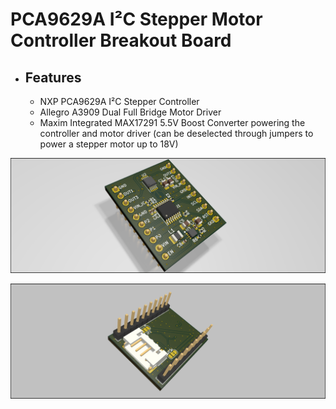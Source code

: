 # PCA9629A I²C Stepper Motor Controller Breakout Board 

- ## Features

  - NXP PCA9629A I²C Stepper Controller
  - Allegro A3909 Dual Full Bridge Motor Driver
  - Maxim Integrated MAX17291 5.5V Boost Converter powering the controller and motor driver (can be deselected through jumpers to power a stepper motor up to 18V)
  

![image info](./i2c_stepper_driver_breakout_front.png)

![image info](./i2c_stepper_driver_breakout_back.png)


